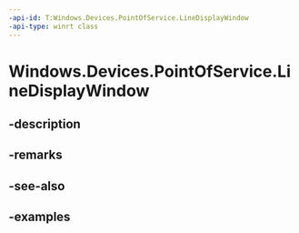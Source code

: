 ```yaml
---
-api-id: T:Windows.Devices.PointOfService.LineDisplayWindow
-api-type: winrt class
---
```


<!-- Class syntax.
public class LineDisplayWindow : IClosable
-->

# Windows.Devices.PointOfService.LineDisplayWindow

## -description

## -remarks

## -see-also

## -examples


